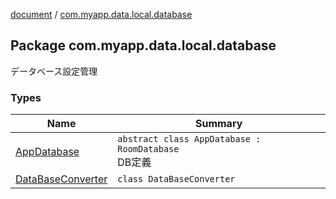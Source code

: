 [document](../index.md) / [com.myapp.data.local.database](./index.md)

## Package com.myapp.data.local.database

データベース設定管理

### Types

| Name | Summary |
|---|---|
| [AppDatabase](-app-database/index.md) | `abstract class AppDatabase : RoomDatabase`<br>DB定義 |
| [DataBaseConverter](-data-base-converter/index.md) | `class DataBaseConverter` |
